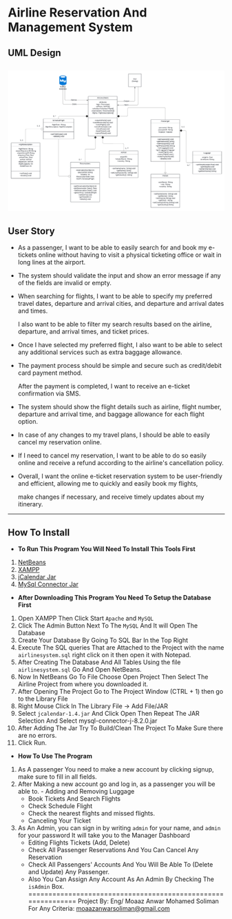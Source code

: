 # Airline Reservation And Management System
## UML Design
![UML Design](https://github.com/Animo-GD/Airline-System/blob/main/Data/UML%20Design.png)
-----------------------------------------------------------------------------------------
## User Story

- As a passenger, I want to be able to easily search for and book my e-tickets online without having to visit a physical ticketing office or wait in long lines at the airport.

- The system should validate the input and show an error message if any of the fields are invalid or empty.

- When searching for flights, I want to be able to specify my preferred travel dates, departure and arrival cities, and departure and arrival dates and times.

   I also want to be able to filter my search results based on the airline, departure, and arrival times, and ticket prices.
 
- Once I have selected my preferred flight, I also want to be able to select any additional services such as extra baggage allowance.

- The payment process should be simple and secure such as credit/debit card payment method.

   After the payment is completed, I want to receive an e-ticket confirmation via SMS.

- The system should show the flight details such as airline, flight number, departure and arrival time, and baggage allowance for each flight option.

- In case of any changes to my travel plans, I should be able to easily cancel my reservation online.

- If I need to cancel my reservation, I want to be able to do so easily online and receive a refund according to the airline's cancellation policy.

- Overall, I want the online e-ticket reservation system to be user-friendly and efficient, allowing me to quickly and easily book my flights,

   make changes if necessary, and receive timely updates about my itinerary.

-----------------------------------------------------------------------------------------
## How To Install
- **To Run This Program You Will Need To Install This Tools First**
1. [NetBeans](https://netbeans.apache.org/front/main/download/index.html)
2. [XAMPP](https://www.apachefriends.org/)
3. [jCalendar Jar](http://www.java2s.com/Code/Jar/j/Downloadjcalendar114jar.htm)
4. [MySql Connector Jar](https://www.mysql.com/products/connector/)

- **After Downloading This Program You Need To Setup the Database First**
1. Open XAMPP Then Click Start `Apache` and `MySQL`
2. Click The Admin Button Next To The `MySQL` And It will Open The Database
3. Create Your Database By Going To SQL Bar In the Top Right
4. Execute The SQL queries That are Attached to the Project with the name `airlinesystem.sql` right click on it then open it with Notepad.
5. After Creating The Database And All Tables Using the file `airlinesystem.sql` Go And Open NetBeans.
6. Now In NetBeans Go To File Choose Open Project Then Select The Airline Project from where you downloaded it.
7. After Opening The Project Go to The Project Window (CTRL + 1) then go to the Library File
8. Right Mouse Click In The Library File -> Add File/JAR
9. Select `jcalendar-1.4.jar` And Click Open Then Repeat The JAR Selection And Select mysql-connector-j-8.2.0.jar
10. After Adding The Jar Try To Build/Clean The Project To Make Sure there are no errors.
11. Click Run.


- **How To Use The Program**
1. As A passenger You need to make a new account by clicking signup, make sure to fill in all fields.
2. After Making a new account go and log in, as a passenger you will be able to.
        - Adding and Removing Luggage
   	- Book Tickets And Search Flights
   	- Check Schedule Flight
   	- Check the nearest flights and missed flights.
   	- Canceling Your Ticket
4. As An Admin, you can sign in by writing `admin` for your name, and `admin` for your password It will take you to the Manager Dashboard
   	- Editing Flights Tickets (Add, Delete)
   	- Check All Passenger Reservations And You Can Cancel Any Reservation
   	- Check All Passengers' Accounts And You Will Be Able To (Delete and Update) Any Passenger.
   	- Also You Can Assign Any Account As An Admin By Checking The `isAdmin` Box.
=============================================================
Project By:
Eng/ Moaaz Anwar Mohamed Soliman
For Any Criteria: moaazanwarsoliman@gmail.com
